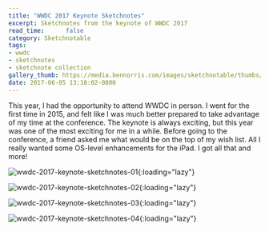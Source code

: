 ```yaml
---
title: "WWDC 2017 Keynote Sketchnotes"
excerpt: Sketchnotes from the keynote of WWDC 2017
read_time:      false
category: Sketchnotable
tags:
- wwdc
- sketchnotes
- sketchnote collection
gallery_thumb: https://media.bennorris.com/images/sketchnotable/thumbs/wwdc-2017-keynote-sketchnotes-01.jpg
date: 2017-06-05 13:18:02-0800
---
```


This year, I had the opportunity to attend WWDC in person. I went for the first time in 2015, and felt like I was much better prepared to take advantage of my time at the conference. The keynote is always exciting, but this year was one of the most exciting for me in a while. Before going to the conference, a friend asked me what would be on the top of my wish list. All I really wanted some OS-level enhancements for the iPad. I got all that and more!

![wwdc-2017-keynote-sketchnotes-01](https://media.bennorris.com/images/sketchnotable/wwdc-2017/wwdc-2017-keynote-sketchnotes-01.jpg){:loading="lazy"}

![wwdc-2017-keynote-sketchnotes-02](https://media.bennorris.com/images/sketchnotable/wwdc-2017/wwdc-2017-keynote-sketchnotes-02.jpg){:loading="lazy"}

![wwdc-2017-keynote-sketchnotes-03](https://media.bennorris.com/images/sketchnotable/wwdc-2017/wwdc-2017-keynote-sketchnotes-03.jpg){:loading="lazy"}

![wwdc-2017-keynote-sketchnotes-04](https://media.bennorris.com/images/sketchnotable/wwdc-2017/wwdc-2017-keynote-sketchnotes-04.jpg){:loading="lazy"}
